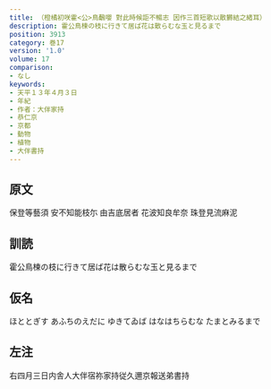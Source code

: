 ```yaml
---
title: （橙橘初咲霍<公>鳥飜嚶 對此時候詎不暢志 因作三首短歌以散欝結之緒耳）
description: 霍公鳥楝の枝に行きて居ば花は散らむな玉と見るまで
position: 3913
category: 巻17
version: '1.0'
volume: 17
comparison:
- なし
keywords:
- 天平１３年４月３日
- 年紀
- 作者：大伴家持
- 恭仁京
- 京都
- 動物
- 植物
- 大伴書持
---
```


## 原文

保登等藝須 安不知能枝尓 由吉底居者 花波知良牟奈 珠登見流麻泥

## 訓読

霍公鳥楝の枝に行きて居ば花は散らむな玉と見るまで

## 仮名

ほととぎす あふちのえだに ゆきてゐば はなはちらむな たまとみるまで

## 左注

右四月三日内舎人大伴宿祢家持従久邇京報送弟書持
